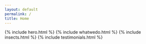 ```yaml
---
layout: default
permalink: /
title: Home
---
```


<div class="{{ page.title }}">

  {% include hero.html %}
  {% include whatwedo.html %}
  {% include insects.html %}
  {% include testimonials.html %}

</div>
